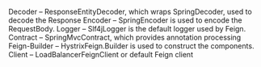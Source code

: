 Decoder – ResponseEntityDecoder, which wraps SpringDecoder, used to decode the Response
Encoder – SpringEncoder is used to encode the RequestBody.
Logger – Slf4jLogger is the default logger used by Feign.
Contract – SpringMvcContract, which provides annotation processing
Feign-Builder – HystrixFeign.Builder is used to construct the components.
Client – LoadBalancerFeignClient or default Feign client